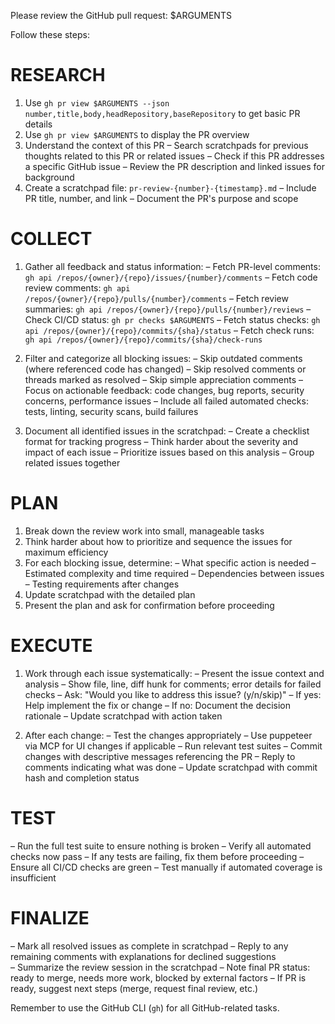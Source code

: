 <!-- markdownlint-disable MD041 -->

Please review the GitHub pull request: $ARGUMENTS

Follow these steps:

# RESEARCH

1. Use `gh pr view $ARGUMENTS --json number,title,body,headRepository,baseRepository` to get basic PR details
2. Use `gh pr view $ARGUMENTS` to display the PR overview
3. Understand the context of this PR
   – Search scratchpads for previous thoughts related to this PR or related issues
   – Check if this PR addresses a specific GitHub issue
   – Review the PR description and linked issues for background
4. Create a scratchpad file: `pr-review-{number}-{timestamp}.md`
   – Include PR title, number, and link
   – Document the PR's purpose and scope

# COLLECT

1. Gather all feedback and status information:
   – Fetch PR-level comments: `gh api /repos/{owner}/{repo}/issues/{number}/comments`
   – Fetch code review comments: `gh api /repos/{owner}/{repo}/pulls/{number}/comments`
   – Fetch review summaries: `gh api /repos/{owner}/{repo}/pulls/{number}/reviews`
   – Check CI/CD status: `gh pr checks $ARGUMENTS`
   – Fetch status checks: `gh api /repos/{owner}/{repo}/commits/{sha}/status`
   – Fetch check runs: `gh api /repos/{owner}/{repo}/commits/{sha}/check-runs`

2. Filter and categorize all blocking issues:
   – Skip outdated comments (where referenced code has changed)
   – Skip resolved comments or threads marked as resolved
   – Skip simple appreciation comments
   – Focus on actionable feedback: code changes, bug reports, security concerns, performance issues
   – Include all failed automated checks: tests, linting, security scans, build failures

3. Document all identified issues in the scratchpad:
   – Create a checklist format for tracking progress
   – Think harder about the severity and impact of each issue
   – Prioritize issues based on this analysis
   – Group related issues together

# PLAN

1. Break down the review work into small, manageable tasks
2. Think harder about how to prioritize and sequence the issues for maximum efficiency
3. For each blocking issue, determine:
   – What specific action is needed
   – Estimated complexity and time required
   – Dependencies between issues
   – Testing requirements after changes
4. Update scratchpad with the detailed plan
5. Present the plan and ask for confirmation before proceeding

# EXECUTE

1. Work through each issue systematically:
   – Present the issue context and analysis
   – Show file, line, diff hunk for comments; error details for failed checks
   – Ask: "Would you like to address this issue? (y/n/skip)"
   – If yes: Help implement the fix or change
   – If no: Document the decision rationale
   – Update scratchpad with action taken

2. After each change:
   – Test the changes appropriately
   – Use puppeteer via MCP for UI changes if applicable
   – Run relevant test suites
   – Commit changes with descriptive messages referencing the PR
   – Reply to comments indicating what was done
   – Update scratchpad with commit hash and completion status

# TEST

– Run the full test suite to ensure nothing is broken
– Verify all automated checks now pass
– If any tests are failing, fix them before proceeding
– Ensure all CI/CD checks are green
– Test manually if automated coverage is insufficient

# FINALIZE

– Mark all resolved issues as complete in scratchpad
– Reply to any remaining comments with explanations for declined suggestions  
– Summarize the review session in the scratchpad
– Note final PR status: ready to merge, needs more work, blocked by external factors
– If PR is ready, suggest next steps (merge, request final review, etc.)

Remember to use the GitHub CLI (`gh`) for all GitHub-related tasks.

